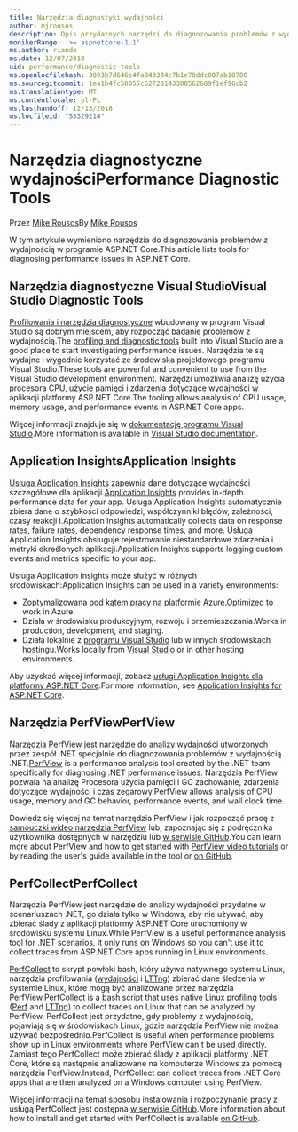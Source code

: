 ```yaml
---
title: Narzędzia diagnostyki wydajności
author: mjrousos
description: Opis przydatnych narzędzi do diagnozowania problemów z wydajnością w aplikacji platformy ASP.NET Core.
monikerRange: '>= aspnetcore-1.1'
ms.author: riande
ms.date: 12/07/2018
uid: performance/diagnostic-tools
ms.openlocfilehash: 3093b7d646e4fa943334c7b1e70ddc007ab18780
ms.sourcegitcommit: 1ea1b4fc58055c62728143388562689f1ef96cb2
ms.translationtype: MT
ms.contentlocale: pl-PL
ms.lasthandoff: 12/13/2018
ms.locfileid: "53329214"
---
```

# <a name="performance-diagnostic-tools"></a><span data-ttu-id="c11ab-103">Narzędzia diagnostyczne wydajności</span><span class="sxs-lookup"><span data-stu-id="c11ab-103">Performance Diagnostic Tools</span></span>

<span data-ttu-id="c11ab-104">Przez [Mike Rousos](https://github.com/mjrousos)</span><span class="sxs-lookup"><span data-stu-id="c11ab-104">By [Mike Rousos](https://github.com/mjrousos)</span></span>

<span data-ttu-id="c11ab-105">W tym artykule wymieniono narzędzia do diagnozowania problemów z wydajnością w programie ASP.NET Core.</span><span class="sxs-lookup"><span data-stu-id="c11ab-105">This article lists tools for diagnosing performance issues in ASP.NET Core.</span></span>

## <a name="visual-studio-diagnostic-tools"></a><span data-ttu-id="c11ab-106">Narzędzia diagnostyczne Visual Studio</span><span class="sxs-lookup"><span data-stu-id="c11ab-106">Visual Studio Diagnostic Tools</span></span>

<span data-ttu-id="c11ab-107">[Profilowania i narzędzia diagnostyczne](/visualstudio/profiling) wbudowany w program Visual Studio są dobrym miejscem, aby rozpocząć badanie problemów z wydajnością.</span><span class="sxs-lookup"><span data-stu-id="c11ab-107">The [profiling and diagnostic tools](/visualstudio/profiling) built into Visual Studio are a good place to start investigating performance issues.</span></span> <span data-ttu-id="c11ab-108">Narzędzia te są wydajne i wygodnie korzystać ze środowiska projektowego programu Visual Studio.</span><span class="sxs-lookup"><span data-stu-id="c11ab-108">These tools are powerful and convenient to use from the Visual Studio development environment.</span></span> <span data-ttu-id="c11ab-109">Narzędzi umożliwia analizę użycia procesora CPU, użycie pamięci i zdarzenia dotyczące wydajności w aplikacji platformy ASP.NET Core.</span><span class="sxs-lookup"><span data-stu-id="c11ab-109">The tooling allows analysis of CPU usage, memory usage, and performance events in ASP.NET Core apps.</span></span>

<span data-ttu-id="c11ab-110">Więcej informacji znajduje się w [dokumentację programu Visual Studio](/visualstudio/profiling/profiling-overview).</span><span class="sxs-lookup"><span data-stu-id="c11ab-110">More information is available in [Visual Studio documentation](/visualstudio/profiling/profiling-overview).</span></span>

## <a name="application-insights"></a><span data-ttu-id="c11ab-111">Application Insights</span><span class="sxs-lookup"><span data-stu-id="c11ab-111">Application Insights</span></span>

<span data-ttu-id="c11ab-112">[Usługa Application Insights](/azure/application-insights/app-insights-overview) zapewnia dane dotyczące wydajności szczegółowe dla aplikacji.</span><span class="sxs-lookup"><span data-stu-id="c11ab-112">[Application Insights](/azure/application-insights/app-insights-overview) provides in-depth performance data for your app.</span></span> <span data-ttu-id="c11ab-113">Usługa Application Insights automatycznie zbiera dane o szybkości odpowiedzi, współczynniki błędów, zależności, czasy reakcji i.</span><span class="sxs-lookup"><span data-stu-id="c11ab-113">Application Insights automatically collects data on response rates, failure rates, dependency response times, and more.</span></span> <span data-ttu-id="c11ab-114">Usługa Application Insights obsługuje rejestrowanie niestandardowe zdarzenia i metryki określonych aplikacji.</span><span class="sxs-lookup"><span data-stu-id="c11ab-114">Application Insights supports logging custom events and metrics specific to your app.</span></span>

<span data-ttu-id="c11ab-115">Usługa Application Insights może służyć w różnych środowiskach:</span><span class="sxs-lookup"><span data-stu-id="c11ab-115">Application Insights can be used in a variety environments:</span></span>

* <span data-ttu-id="c11ab-116">Zoptymalizowana pod kątem pracy na platformie Azure.</span><span class="sxs-lookup"><span data-stu-id="c11ab-116">Optimized to work in Azure.</span></span>
* <span data-ttu-id="c11ab-117">Działa w środowisku produkcyjnym, rozwoju i przemieszczania.</span><span class="sxs-lookup"><span data-stu-id="c11ab-117">Works in production, development, and staging.</span></span>
* <span data-ttu-id="c11ab-118">Działa lokalnie z [programu Visual Studio](/azure/application-insights/app-insights-visual-studio) lub w innych środowiskach hostingu.</span><span class="sxs-lookup"><span data-stu-id="c11ab-118">Works locally from [Visual Studio](/azure/application-insights/app-insights-visual-studio) or in other hosting environments.</span></span>

<span data-ttu-id="c11ab-119">Aby uzyskać więcej informacji, zobacz [usługi Application Insights dla platformy ASP.NET Core](/azure/application-insights/app-insights-asp-net-core).</span><span class="sxs-lookup"><span data-stu-id="c11ab-119">For more information, see [Application Insights for ASP.NET Core](/azure/application-insights/app-insights-asp-net-core).</span></span>

## <a name="perfview"></a><span data-ttu-id="c11ab-120">Narzędzia PerfView</span><span class="sxs-lookup"><span data-stu-id="c11ab-120">PerfView</span></span>

<span data-ttu-id="c11ab-121">[Narzędzia PerfView](https://github.com/Microsoft/perfview) jest narzędzie do analizy wydajności utworzonych przez zespół .NET specjalnie do diagnozowania problemów z wydajnością .NET.</span><span class="sxs-lookup"><span data-stu-id="c11ab-121">[PerfView](https://github.com/Microsoft/perfview) is a performance analysis tool created by the .NET team specifically for diagnosing .NET performance issues.</span></span> <span data-ttu-id="c11ab-122">Narzędzia PerfView pozwala na analizę Procesora użycia pamięci i GC zachowanie, zdarzenia dotyczące wydajności i czas zegarowy.</span><span class="sxs-lookup"><span data-stu-id="c11ab-122">PerfView allows analysis of CPU usage, memory and GC behavior, performance events, and wall clock time.</span></span>

<span data-ttu-id="c11ab-123">Dowiedz się więcej na temat narzędzia PerfView i jak rozpocząć pracę z [samouczki wideo narzędzia PerfView](http://channel9.msdn.com/Series/PerfView-Tutorial) lub, zapoznając się z podręcznika użytkownika dostępnych w narzędziu lub [w serwisie GitHub](https://github.com/Microsoft/perfview).</span><span class="sxs-lookup"><span data-stu-id="c11ab-123">You can learn more about PerfView and how to get started with [PerfView video tutorials](http://channel9.msdn.com/Series/PerfView-Tutorial) or by reading the user's guide available in the tool or [on GitHub](https://github.com/Microsoft/perfview).</span></span>

## <a name="perfcollect"></a><span data-ttu-id="c11ab-124">PerfCollect</span><span class="sxs-lookup"><span data-stu-id="c11ab-124">PerfCollect</span></span>

<span data-ttu-id="c11ab-125">Narzędzia PerfView jest narzędzie do analizy wydajności przydatne w scenariuszach .NET, go działa tylko w Windows, aby nie używać, aby zbierać ślady z aplikacji platformy ASP.NET Core uruchomiony w środowisku systemu Linux.</span><span class="sxs-lookup"><span data-stu-id="c11ab-125">While PerfView is a useful performance analysis tool for .NET scenarios, it only runs on Windows so you can't use it to collect traces from ASP.NET Core apps running in Linux environments.</span></span>

<span data-ttu-id="c11ab-126">[PerfCollect](https://github.com/dotnet/coreclr/blob/master/Documentation/project-docs/linux-performance-tracing.md) to skrypt powłoki bash, który używa natywnego systemu Linux, narzędzia profilowania ([wydajności](https://perf.wiki.kernel.org/index.php/Main_Page) i [LTTng](https://lttng.org/)) zbierać dane śledzenia w systemie Linux, które mogą być analizowane przez narzędzia PerfView.</span><span class="sxs-lookup"><span data-stu-id="c11ab-126">[PerfCollect](https://github.com/dotnet/coreclr/blob/master/Documentation/project-docs/linux-performance-tracing.md) is a bash script that uses native Linux profiling tools ([Perf](https://perf.wiki.kernel.org/index.php/Main_Page) and [LTTng](https://lttng.org/)) to collect traces on Linux that can be analyzed by PerfView.</span></span> <span data-ttu-id="c11ab-127">PerfCollect jest przydatne, gdy problemy z wydajnością, pojawiają się w środowiskach Linux, gdzie narzędzia PerfView nie można używać bezpośrednio.</span><span class="sxs-lookup"><span data-stu-id="c11ab-127">PerfCollect is useful when performance problems show up in Linux environments where PerfView can't be used directly.</span></span> <span data-ttu-id="c11ab-128">Zamiast tego PerfCollect może zbierać ślady z aplikacji platformy .NET Core, które są następnie analizowane na komputerze Windows za pomocą narzędzia PerfView.</span><span class="sxs-lookup"><span data-stu-id="c11ab-128">Instead, PerfCollect can collect traces from .NET Core apps that are then analyzed on a Windows computer using PerfView.</span></span>

<span data-ttu-id="c11ab-129">Więcej informacji na temat sposobu instalowania i rozpoczynanie pracy z usługą PerfCollect jest dostępna [w serwisie GitHub](https://github.com/dotnet/coreclr/blob/master/Documentation/project-docs/linux-performance-tracing.md).</span><span class="sxs-lookup"><span data-stu-id="c11ab-129">More information about how to install and get started with PerfCollect is available [on GitHub](https://github.com/dotnet/coreclr/blob/master/Documentation/project-docs/linux-performance-tracing.md).</span></span>
